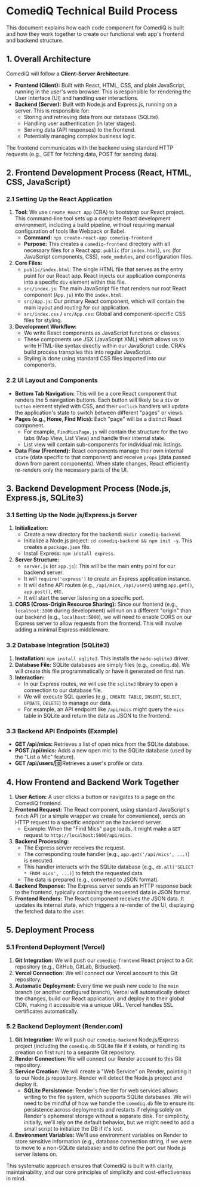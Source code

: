 # ComediQ Technical Build Process

This document explains how each code component for ComediQ is built and how they work together to create our functional web app's frontend and backend structure.

## 1. Overall Architecture

ComediQ will follow a **Client-Server Architecture**.
* **Frontend (Client):** Built with React, HTML, CSS, and plain JavaScript, running in the user's web browser. This is responsible for rendering the User Interface (UI) and handling user interactions.
* **Backend (Server):** Built with Node.js and Express.js, running on a server. This is responsible for:
    * Storing and retrieving data from our database (SQLite).
    * Handling user authentication (in later stages).
    * Serving data (API responses) to the frontend.
    * Potentially managing complex business logic.

The frontend communicates with the backend using standard HTTP requests (e.g., GET for fetching data, POST for sending data).

## 2. Frontend Development Process (React, HTML, CSS, JavaScript)

### 2.1 Setting Up the React Application
1.  **Tool:** We use `Create React App` (CRA) to bootstrap our React project. This command-line tool sets up a complete React development environment, including a build pipeline, without requiring manual configuration of tools like Webpack or Babel.
    * **Command:** `npx create-react-app comediq-frontend`
    * **Purpose:** This creates a `comediq-frontend` directory with all necessary files for a React app: `public` (for `index.html`), `src` (for JavaScript components, CSS), `node_modules`, and configuration files.
2.  **Core Files:**
    * `public/index.html`: The single HTML file that serves as the entry point for our React app. React injects our application components into a specific `div` element within this file.
    * `src/index.js`: The main JavaScript file that renders our root React component (`App.js`) into the `index.html`.
    * `src/App.js`: Our primary React component, which will contain the main layout and routing for our application.
    * `src/index.css` / `src/App.css`: Global and component-specific CSS files for styling.
3.  **Development Workflow:**
    * We write React components as JavaScript functions or classes.
    * These components use JSX (JavaScript XML) which allows us to write HTML-like syntax directly within our JavaScript code. CRA's build process transpiles this into regular JavaScript.
    * Styling is done using standard CSS files imported into our components.

### 2.2 UI Layout and Components
* **Bottom Tab Navigation:** This will be a core React component that renders the 5 navigation buttons. Each button will likely be a `div` or `button` element styled with CSS, and their `onClick` handlers will update the application's state to switch between different "pages" or views.
* **Pages (e.g., Home, Find Mics):** Each "page" will be a distinct React component.
    * For example, `FindMicsPage.js` will contain the structure for the two tabs (Map View, List View) and handle their internal state.
    * List view will contain sub-components for individual mic listings.
* **Data Flow (Frontend):** React components manage their own internal `state` (data specific to that component) and receive `props` (data passed down from parent components). When state changes, React efficiently re-renders only the necessary parts of the UI.

## 3. Backend Development Process (Node.js, Express.js, SQLite3)

### 3.1 Setting Up the Node.js/Express.js Server
1.  **Initialization:**
    * Create a new directory for the backend: `mkdir comediq-backend`.
    * Initialize a Node.js project: `cd comediq-backend && npm init -y`. This creates a `package.json` file.
    * Install Express: `npm install express`.
2.  **Server Structure:**
    * `server.js` (or `app.js`): This will be the main entry point for our backend server.
    * It will `require('express')` to create an Express application instance.
    * It will define API routes (e.g., `/api/mics`, `/api/users`) using `app.get()`, `app.post()`, etc.
    * It will start the server listening on a specific port.
3.  **CORS (Cross-Origin Resource Sharing):** Since our frontend (e.g., `localhost:3000` during development) will run on a different "origin" than our backend (e.g., `localhost:5000`), we will need to enable CORS on our Express server to allow requests from the frontend. This will involve adding a minimal Express middleware.

### 3.2 Database Integration (SQLite3)
1.  **Installation:** `npm install sqlite3`. This installs the `node-sqlite3` driver.
2.  **Database File:** SQLite databases are simply files (e.g., `comediq.db`). We will create this file programmatically or have it generated on first run.
3.  **Interaction:**
    * In our Express routes, we will use the `sqlite3` library to open a connection to our database file.
    * We will execute SQL queries (e.g., `CREATE TABLE`, `INSERT`, `SELECT`, `UPDATE`, `DELETE`) to manage our data.
    * For example, an API endpoint like `/api/mics` might query the `mics` table in SQLite and return the data as JSON to the frontend.

### 3.3 Backend API Endpoints (Example)
* **GET /api/mics:** Retrieves a list of open mics from the SQLite database.
* **POST /api/mics:** Adds a new open mic to the SQLite database (used by the "List a Mic" feature).
* **GET /api/users/:id:** Retrieves a user's profile or data.

## 4. How Frontend and Backend Work Together

1.  **User Action:** A user clicks a button or navigates to a page on the ComediQ frontend.
2.  **Frontend Request:** The React component, using standard JavaScript's `fetch` API (or a simple wrapper we create for convenience), sends an HTTP request to a specific endpoint on the backend server.
    * Example: When the "Find Mics" page loads, it might make a `GET` request to `http://localhost:5000/api/mics`.
3.  **Backend Processing:**
    * The Express server receives the request.
    * The corresponding route handler (e.g., `app.get('/api/mics', ...)`) is executed.
    * This handler interacts with the SQLite database (e.g., `db.all('SELECT * FROM mics', ...)`) to fetch the requested data.
    * The data is prepared (e.g., converted to JSON format).
4.  **Backend Response:** The Express server sends an HTTP response back to the frontend, typically containing the requested data in JSON format.
5.  **Frontend Renders:** The React component receives the JSON data. It updates its internal state, which triggers a re-render of the UI, displaying the fetched data to the user.

## 5. Deployment Process

### 5.1 Frontend Deployment (Vercel)
1.  **Git Integration:** We will push our `comediq-frontend` React project to a Git repository (e.g., GitHub, GitLab, Bitbucket).
2.  **Vercel Connection:** We will connect our Vercel account to this Git repository.
3.  **Automatic Deployment:** Every time we push new code to the `main` branch (or another configured branch), Vercel will automatically detect the changes, build our React application, and deploy it to their global CDN, making it accessible via a unique URL. Vercel handles SSL certificates automatically.

### 5.2 Backend Deployment (Render.com)
1.  **Git Integration:** We will push our `comediq-backend` Node.js/Express project (including the `comediq.db` SQLite file if it exists, or handling its creation on first run) to a separate Git repository.
2.  **Render Connection:** We will connect our Render account to this Git repository.
3.  **Service Creation:** We will create a "Web Service" on Render, pointing it to our Node.js repository. Render will detect the Node.js project and deploy it.
    * **SQLite Persistence:** Render's free tier for web services allows writing to the file system, which supports SQLite databases. We will need to be mindful of how we handle the `comediq.db` file to ensure its persistence across deployments and restarts if relying solely on Render's ephemeral storage without a separate disk. For simplicity, initially, we'll rely on the default behavior, but we might need to add a small script to initialize the DB if it's lost.
4.  **Environment Variables:** We'll use environment variables on Render to store sensitive information (e.g., database connection string, if we were to move to a non-SQLite database) and to define the port our Node.js server listens on.

This systematic approach ensures that ComediQ is built with clarity, maintainability, and our core principles of simplicity and cost-effectiveness in mind.
